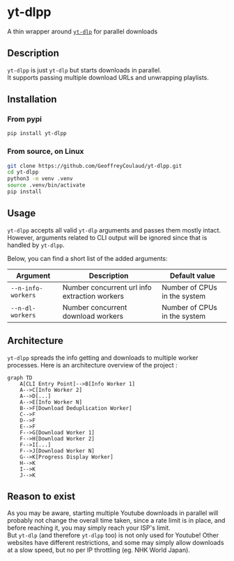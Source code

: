 # yt-dlpp
A thin wrapper around [`yt-dlp`](https://github.com/yt-dlp/yt-dlp) for parallel downloads

## Description

`yt-dlpp` is just `yt-dlp` but starts downloads in parallel.   
It supports passing multiple download URLs and unwrapping playlists.

## Installation

### From pypi

```sh
pip install yt-dlpp
```


### From source, on Linux

```sh
git clone https://github.com/GeoffreyCoulaud/yt-dlpp.git
cd yt-dlpp
python3 -m venv .venv
source .venv/bin/activate
pip install
```

## Usage

`yt-dlpp` accepts all valid `yt-dlp` arguments and passes them mostly intact.  
However, arguments related to CLI output will be ignored since that is handled by `yt-dlpp`.

Below, you can find a short list of the added arguments:

| Argument | Description | Default value |
| - | - | - |
| `--n-info-workers` | Number concurrent url info extraction workers | Number of CPUs in the system |
| `--n-dl-workers` | Number concurrent download workers | Number of CPUs in the system |

## Architecture

`yt-dlpp` spreads the info getting and downloads to multiple worker processes. Here is an architecture overview of the project :

```mermaid
graph TD
    A[CLI Entry Point]-->B[Info Worker 1]
    A-->C[Info Worker 2]
    A-->D[...]
    A-->E[Info Worker N]
    B-->F[Download Deduplication Worker]
	C-->F
	D-->F
	E-->F
	F-->G[Download Worker 1]
	F-->H[Download Worker 2]
	F-->I[...]
	F-->J[Download Worker N]
	G-->K[Progress Display Worker]
	H-->K
	I-->K
	J-->K

```

## Reason to exist

As you may be aware, starting multiple Youtube downloads in parallel will probably not change the overall time taken, since a rate limit is in place, and before reaching it, you may simply reach your ISP's limit.  
But `yt-dlp` (and therefore `yt-dlpp` too) is not only used for Youtube! Other websites have different restrictions, and some may simply allow downloads at a slow speed, but no per IP throttling (eg. NHK World Japan).


